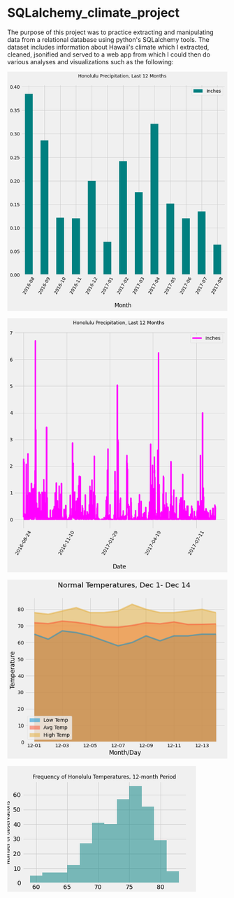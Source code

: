 # SQLalchemy_climate_project

The purpose of this project was to practice extracting and manipulating data from a relational database using python's SQLalchemy tools.  The dataset includes information about Hawaii's climate which I extracted, cleaned, jsonified and served to a web app from which I could then do various analyses and visualizations such as the following:

![average precipitation](Images/avg_precip.png)

![precipitation](Images/precipitation.png)

![daily normal temps](Images/daily_normals.png)

![station temps](Images/station-histogram.png)
